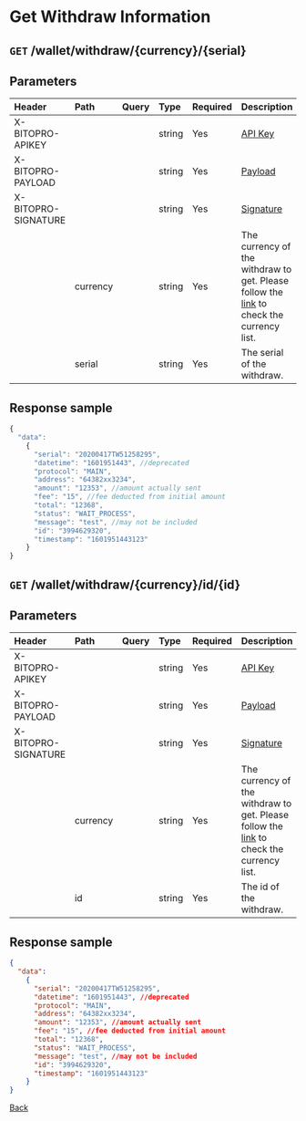 # Get Withdraw Information

## `GET` /wallet/withdraw/{currency}/{serial}

## Parameters

| Header | Path | Query | Type | Required | Description | Default | Range | Example |
| :--- | :--- | :--- | :--- | :--- | :--- | :--- | :--- | :--- |
| X-BITOPRO-APIKEY |  |  | string | Yes | [API Key](../authentication.md#api-key) |  |  |  |
| X-BITOPRO-PAYLOAD |  |  | string | Yes | [Payload](../authentication.md#payload) |  |  |  |
| X-BITOPRO-SIGNATURE |  |  | string | Yes | [Signature](../authentication.md#signature) |  |  |  |
|  | currency |  | string | Yes | The currency of the withdraw to get. Please follow the [link](https://www.bitopro.com/fees) to check the currency list. |  |  | twd |
|  | serial |  | string | Yes | The serial of the withdraw. |  |  | 20200417TW51258295 |

## Response sample

```javascript
{
  "data": 
    {
      "serial": "20200417TW51258295",
      "datetime": "1601951443", //deprecated
      "protocol": "MAIN",
      "address": "64382xx3234",
      "amount": "12353", //amount actually sent
      "fee": "15", //fee deducted from initial amount
      "total": "12368",
      "status": "WAIT_PROCESS",
      "message": "test", //may not be included 
      "id": "3994629320",
      "timestamp": "1601951443123"
    }
}
```

## `GET` /wallet/withdraw/{currency}/id/{id}

## Parameters

| Header | Path | Query | Type | Required | Description | Default | Range | Example |
| :--- | :--- | :--- | :--- | :--- | :--- | :--- | :--- | :--- |
| X-BITOPRO-APIKEY |  |  | string | Yes | [API Key](../authentication.md#api-key) |  |  |  |
| X-BITOPRO-PAYLOAD |  |  | string | Yes | [Payload](../authentication.md#payload) |  |  |  |
| X-BITOPRO-SIGNATURE |  |  | string | Yes | [Signature](../authentication.md#signature) |  |  |  |
|  | currency |  | string | Yes | The currency of the withdraw to get. Please follow the [link](https://www.bitopro.com/fees) to check the currency list. |  |  | twd |
|  | id |  | string | Yes | The id of the withdraw. |  |  | 3994629320 |

## Response sample

```json
{
  "data": 
    {
      "serial": "20200417TW51258295",
      "datetime": "1601951443", //deprecated
      "protocol": "MAIN",
      "address": "64382xx3234",
      "amount": "12353", //amount actually sent
      "fee": "15", //fee deducted from initial amount
      "total": "12368",
      "status": "WAIT_PROCESS",
      "message": "test", //may not be included 
      "id": "3994629320",
      "timestamp": "1601951443123"
    }
}
```

[Back](../rest.md)

